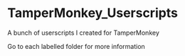 # TamperMonkey_Userscripts
A bunch of userscripts I created for TamperMonkey

Go to each labelled folder for more information
